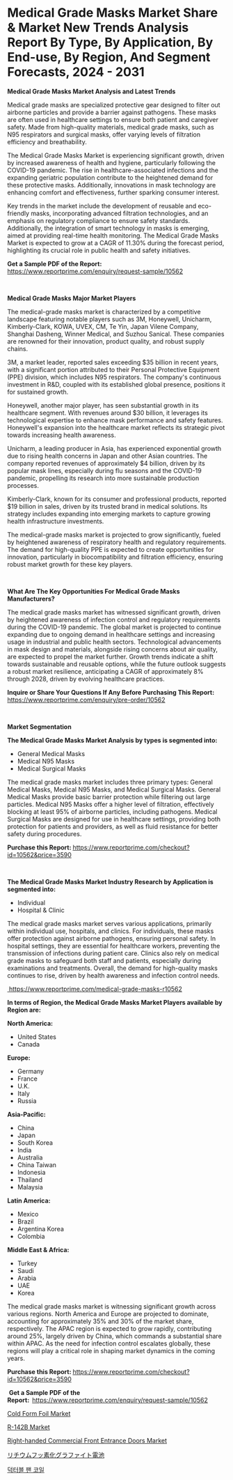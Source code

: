<p><h1>Medical Grade Masks Market Share & Market New Trends Analysis Report By Type, By Application, By End-use, By Region, And Segment Forecasts, 2024 - 2031</h1></p><p><strong>Medical Grade Masks Market Analysis and Latest Trends</strong></p>
<p><p>Medical grade masks are specialized protective gear designed to filter out airborne particles and provide a barrier against pathogens. These masks are often used in healthcare settings to ensure both patient and caregiver safety. Made from high-quality materials, medical grade masks, such as N95 respirators and surgical masks, offer varying levels of filtration efficiency and breathability.</p><p>The Medical Grade Masks Market is experiencing significant growth, driven by increased awareness of health and hygiene, particularly following the COVID-19 pandemic. The rise in healthcare-associated infections and the expanding geriatric population contribute to the heightened demand for these protective masks. Additionally, innovations in mask technology are enhancing comfort and effectiveness, further sparking consumer interest.</p><p>Key trends in the market include the development of reusable and eco-friendly masks, incorporating advanced filtration technologies, and an emphasis on regulatory compliance to ensure safety standards. Additionally, the integration of smart technology in masks is emerging, aimed at providing real-time health monitoring. The Medical Grade Masks Market is expected to grow at a CAGR of 11.30% during the forecast period, highlighting its crucial role in public health and safety initiatives.</p></p>
<p><strong>Get a Sample PDF of the Report:&nbsp;</strong> <a href="https://www.reportprime.com/enquiry/request-sample/10562">https://www.reportprime.com/enquiry/request-sample/10562</a></p>
<p>&nbsp;</p>
<p><strong>Medical Grade Masks Major Market Players</strong></p>
<p><p>The medical-grade masks market is characterized by a competitive landscape featuring notable players such as 3M, Honeywell, Unicharm, Kimberly-Clark, KOWA, UVEX, CM, Te Yin, Japan Vilene Company, Shanghai Dasheng, Winner Medical, and Suzhou Sanical. These companies are renowned for their innovation, product quality, and robust supply chains.</p><p>3M, a market leader, reported sales exceeding $35 billion in recent years, with a significant portion attributed to their Personal Protective Equipment (PPE) division, which includes N95 respirators. The company's continuous investment in R&D, coupled with its established global presence, positions it for sustained growth.</p><p>Honeywell, another major player, has seen substantial growth in its healthcare segment. With revenues around $30 billion, it leverages its technological expertise to enhance mask performance and safety features. Honeywell's expansion into the healthcare market reflects its strategic pivot towards increasing health awareness.</p><p>Unicharm, a leading producer in Asia, has experienced exponential growth due to rising health concerns in Japan and other Asian countries. The company reported revenues of approximately $4 billion, driven by its popular mask lines, especially during flu seasons and the COVID-19 pandemic, propelling its research into more sustainable production processes.</p><p>Kimberly-Clark, known for its consumer and professional products, reported $19 billion in sales, driven by its trusted brand in medical solutions. Its strategy includes expanding into emerging markets to capture growing health infrastructure investments.</p><p>The medical-grade masks market is projected to grow significantly, fueled by heightened awareness of respiratory health and regulatory requirements. The demand for high-quality PPE is expected to create opportunities for innovation, particularly in biocompatibility and filtration efficiency, ensuring robust market growth for these key players.</p></p>
<p>&nbsp;</p>
<p><strong>What Are The Key Opportunities For Medical Grade Masks Manufacturers?</strong></p>
<p><p>The medical grade masks market has witnessed significant growth, driven by heightened awareness of infection control and regulatory requirements during the COVID-19 pandemic. The global market is projected to continue expanding due to ongoing demand in healthcare settings and increasing usage in industrial and public health sectors. Technological advancements in mask design and materials, alongside rising concerns about air quality, are expected to propel the market further. Growth trends indicate a shift towards sustainable and reusable options, while the future outlook suggests a robust market resilience, anticipating a CAGR of approximately 8% through 2028, driven by evolving healthcare practices.</p></p>
<p><strong>Inquire or Share Your Questions If Any Before Purchasing This Report:</strong> <a href="https://www.reportprime.com/enquiry/pre-order/10562">https://www.reportprime.com/enquiry/pre-order/10562</a></p>
<p>&nbsp;</p>
<p><strong>Market Segmentation</strong></p>
<p><strong>The Medical Grade Masks Market Analysis by types is segmented into:</strong></p>
<p><ul><li>General Medical Masks</li><li>Medical N95 Masks</li><li>Medical Surgical Masks</li></ul></p>
<p><p>The medical grade masks market includes three primary types: General Medical Masks, Medical N95 Masks, and Medical Surgical Masks. General Medical Masks provide basic barrier protection while filtering out large particles. Medical N95 Masks offer a higher level of filtration, effectively blocking at least 95% of airborne particles, including pathogens. Medical Surgical Masks are designed for use in healthcare settings, providing both protection for patients and providers, as well as fluid resistance for better safety during procedures.</p></p>
<p><strong>Purchase this Report:&nbsp;</strong><a href="https://www.reportprime.com/checkout?id=10562&price=3590">https://www.reportprime.com/checkout?id=10562&price=3590</a></p>
<p>&nbsp;</p>
<p><strong>The Medical Grade Masks Market Industry Research by Application is segmented into:</strong></p>
<p><ul><li>Individual</li><li>Hospital & Clinic</li></ul></p>
<p><p>The medical grade masks market serves various applications, primarily within individual use, hospitals, and clinics. For individuals, these masks offer protection against airborne pathogens, ensuring personal safety. In hospital settings, they are essential for healthcare workers, preventing the transmission of infections during patient care. Clinics also rely on medical grade masks to safeguard both staff and patients, especially during examinations and treatments. Overall, the demand for high-quality masks continues to rise, driven by health awareness and infection control needs.</p></p>
<p><a href="https://www.reportprime.com/medical-grade-masks-r10562">&nbsp;https://www.reportprime.com/medical-grade-masks-r10562</a></p>
<p><strong>In terms of Region, the Medical Grade Masks Market Players available by Region are:</strong></p>
<p>
    <p> <strong> North America: </strong>
        <ul>
            <li>United States</li>
            <li>Canada</li>
        </ul>
        </p> 
    <p> <strong> Europe: </strong>
        <ul>
            <li>Germany</li>
            <li>France</li>
            <li>U.K.</li>
            <li>Italy</li>
            <li>Russia</li>
        </ul>
        </p> 
    <p> <strong> Asia-Pacific: </strong>
        <ul>
            <li>China</li>
            <li>Japan</li>
            <li>South Korea</li>
            <li>India</li>
            <li>Australia</li>
            <li>China Taiwan</li>
            <li>Indonesia</li>
            <li>Thailand</li>
            <li>Malaysia</li>
        </ul>
        </p> 
    <p> <strong> Latin America: </strong>
        <ul>
            <li>Mexico</li>
            <li>Brazil</li>
            <li>Argentina Korea</li>
            <li>Colombia</li>
        </ul>
        </p> 
    <p> <strong> Middle East & Africa: </strong>
        <ul>
            <li>Turkey</li>
            <li>Saudi</li>
            <li>Arabia</li>
            <li>UAE</li>
            <li>Korea</li>
        </ul>
    </p>
    </p>
<p><p>The medical grade masks market is witnessing significant growth across various regions. North America and Europe are projected to dominate, accounting for approximately 35% and 30% of the market share, respectively. The APAC region is expected to grow rapidly, contributing around 25%, largely driven by China, which commands a substantial share within APAC. As the need for infection control escalates globally, these regions will play a critical role in shaping market dynamics in the coming years.</p></p>
<p><strong>Purchase this Report: </strong><a href="https://www.reportprime.com/checkout?id=10562&price=3590">https://www.reportprime.com/checkout?id=10562&price=3590</a></p>
<p>&nbsp;<strong>Get a Sample PDF of the Report:&nbsp;&nbsp;</strong><a href="https://www.reportprime.com/enquiry/request-sample/10562">https://www.reportprime.com/enquiry/request-sample/10562</a></p>
<p><strong></strong></p>
<p><p><a href="https://www.linkedin.com/pulse/role-cold-form-foil-market-applications-foodpharmaceuticalsconsumer-ke2we?trackingId=PI2R3EwLS%2Bqvsco8gjzDAQ%3D%3D">Cold Form Foil Market</a></p><p><a href="https://medium.com/@anne.mitchell45476/the-global-r-142b-market-is-a-dynamic-and-growing-industry-6cc89f8a8c0e">R-142B Market</a></p><p><a href="https://issuu.com/reportprime-2/docs/right-handed-commercial-front-entra_61caf24f33c9ac">Right-handed Commercial Front Entrance Doors Market</a></p><p><a href="https://medium.com/@shade463/lithium-fluorinated-graphite-batteries-market-%E3%81%AF-%E3%82%B3%E3%82%B9%E3%83%88%E7%AE%A1%E7%90%86%E3%81%A8%E5%8A%B9%E7%8E%87%E5%90%91%E4%B8%8A%E3%82%92%E5%84%AA%E5%85%88%E3%81%97%E3%81%BE%E3%81%99-%E3%81%95%E3%82%89%E3%81%AB-%E5%A0%B1%E5%91%8A%E6%9B%B8%E3%81%AF%E5%B8%82%E5%A0%B4%E3%81%AE%E9%9C%80%E8%A6%81%E9%9D%A2%E3%81%A8%E4%BE%9B%E7%B5%A6%E9%9D%A2%E3%81%AE%E4%B8%A1%E6%96%B9%E3%82%92%E3%82%AB%E3%83%90%E3%83%BC%E3%81%97%E3%81%A6%E3%81%84%E3%81%BE%E3%81%99-dd9b1df8d585">リチウムフッ素化グラファイト電池</a></p><p><a href="https://medium.com/@fernandotryo5lson96765/%EB%8D%95%ED%8A%B8%ED%98%95-%ED%8C%AC-%EC%BD%94%EC%9D%BC-%EC%8B%9C%EC%9E%A5-%EC%82%B0%EC%97%85-%ED%99%98%EA%B2%BD-%EC%84%B1%EC%9E%A5-%EA%B2%BD%EB%A1%9C-%EB%B0%8F-%EA%B8%80%EB%A1%9C%EB%B2%8C-%EC%8B%9C%EC%9E%A5-6d44869329dd">덕터블 팬 코일</a></p></p>